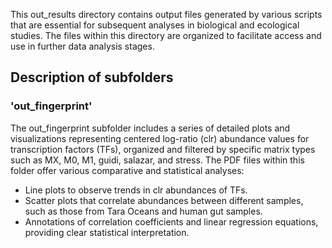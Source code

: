 This out_results directory contains output files generated by various scripts that are essential for subsequent analyses in biological and ecological studies. The files within this directory are organized to facilitate access and use in further data analysis stages.

## Description of subfolders


### 'out_fingerprint'
The out_fingerprint subfolder includes a series of detailed plots and visualizations representing centered log-ratio (clr) abundance values for transcription factors (TFs), organized and filtered by specific matrix types such as MX, M0, M1, guidi, salazar, and stress. The PDF files within this folder offer various comparative and statistical analyses:
- Line plots to observe trends in clr abundances of TFs.
- Scatter plots that correlate abundances between different samples, such as those from Tara Oceans and human gut samples.
- Annotations of correlation coefficients and linear regression equations, providing clear statistical interpretation. 
